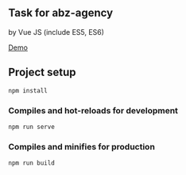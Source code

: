 Task for abz-agency
-----

by Vue JS (include ES5, ES6)

[Demo](https://nord18.github.io/task-abz-agency/dist/)


## Project setup
```
npm install
```

### Compiles and hot-reloads for development
```
npm run serve
```

### Compiles and minifies for production
```
npm run build
```